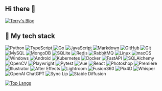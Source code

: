 ## Hi there 👋

<!--
**2218084076/2218084076** is a ✨ _special_ ✨ repository because its `README.md` (this file) appears on your GitHub profile.

Here are some ideas to get you started:

- 🔭 I’m currently working on ...
- 🌱 I’m currently learning ...
- 👯 I’m looking to collaborate on ...
- 🤔 I’m looking for help with ...
- 💬 Ask me about ...
- 📫 How to reach me: ...
- 😄 Pronouns: ...
- ⚡ Fun fact: ...
-->
[![Terry's Blog](https://img.shields.io/badge/-Blog-000000?logo=wordpress&logoColor=white&style=for-the-badge&label=Terry's%20Blog)](https://2218084076.github.io/)

## 🔮 My tech stack

![Python](https://img.shields.io/badge/-Python-3776AB?style=flat&logo=Python&logoColor=white)
![TypeScript](https://img.shields.io/badge/-TypeScript-007ACC?style=flat&logo=TypeScript&logoColor=white)
![Go](https://img.shields.io/badge/-Go-00ADD8?style=flat&logo=Go&logoColor=white)
![JavaScript](https://img.shields.io/badge/-JavaScript-F7DF1E?style=flat&logo=JavaScript&logoColor=black)
![Markdown](https://img.shields.io/badge/-Markdown-000000?style=flat&logo=Markdown&logoColor=white)
![GitHub](https://img.shields.io/badge/-GitHub-181717?style=flat&logo=GitHub&logoColor=white)
![Git](https://img.shields.io/badge/-Git-F05032?style=flat&logo=Git&logoColor=white)
![MySQL](https://img.shields.io/badge/-MySQL-4479A1?style=flat&logo=MySQL&logoColor=white)
![MongoDB](https://img.shields.io/badge/-MongoDB-47A248?style=flat&logo=MongoDB&logoColor=white)
![SQLite](https://img.shields.io/badge/-SQLite-003B57?style=flat&logo=SQLite&logoColor=white)
![Redis](https://img.shields.io/badge/-Redis-DC382D?style=flat&logo=Redis&logoColor=white)
![RabbitMQ](https://img.shields.io/badge/-RabbitMQ-FF6600?style=flat&logo=RabbitMQ&logoColor=white)
![Linux](https://img.shields.io/badge/-Linux-FCC624?style=flat&logo=Linux&logoColor=black)
![macOS](https://img.shields.io/badge/-macOS-000000?style=flat&logo=Apple&logoColor=white)
![Windows](https://img.shields.io/badge/-Windows-0078D6?style=flat&logo=Windows&logoColor=white)
![Android](https://img.shields.io/badge/-Android-3DDC84?style=flat&logo=Android&logoColor=white)
![Kubernetes](https://img.shields.io/badge/-Kubernetes-326CE5?style=flat&logo=Kubernetes&logoColor=white)
![Docker](https://img.shields.io/badge/-Docker-2496ED?style=flat&logo=Docker&logoColor=white)
![FastAPI](https://img.shields.io/badge/-FastAPI-009688?style=flat&logo=FastAPI&logoColor=white)
![SQLAlchemy](https://img.shields.io/badge/-SQLAlchemy-FFD43B?style=flat&logo=SQLAlchemy&logoColor=black)
![OpenCV](https://img.shields.io/badge/-OpenCV-5C3EE8?style=flat&logo=OpenCV&logoColor=white)
![Playwright](https://img.shields.io/badge/-Playwright-52B0E7?style=flat&logo=MicrosoftEdge&logoColor=white)
![Pytest](https://img.shields.io/badge/-Pytest-0A9EDC?style=flat&logo=Pytest&logoColor=white)
![Vue](https://img.shields.io/badge/-Vue.js-4FC08D?style=flat&logo=Vue.js&logoColor=white)
![React](https://img.shields.io/badge/-React-61DAFB?style=flat&logo=React&logoColor=black)
![Photoshop](https://img.shields.io/badge/-Photoshop-31A8FF?style=flat&logo=AdobePhotoshop&logoColor=white)
![Premiere](https://img.shields.io/badge/-Premiere-9999FF?style=flat&logo=AdobePremierePro&logoColor=white)
![Illustrator](https://img.shields.io/badge/-Illustrator-FF9A00?style=flat&logo=AdobeIllustrator&logoColor=white)
![After Effects](https://img.shields.io/badge/-After%20Effects-9999FF?style=flat&logo=AdobeAfterEffects&logoColor=white)
![Lightroom](https://img.shields.io/badge/-Lightroom-31A8FF?style=flat&logo=AdobeLightroom&logoColor=white)
![Fusion360](https://img.shields.io/badge/-Fusion360-013E7F?style=flat&logo=Autodesk&logoColor=white)
![Pix4D](https://img.shields.io/badge/-Pix4D-FF9E0F?style=flat&logo=Pix4D&logoColor=white)
![Whisper](https://img.shields.io/badge/-Whisper-7289DA?style=flat&logo=OpenAI&logoColor=white)
![OpenAI ChatGPT](https://img.shields.io/badge/-OpenAI%20ChatGPT-000000?style=flat&logo=OpenAI&logoColor=white)
![Sync Lip](https://img.shields.io/badge/-Sync%20Lip-EA4AAA?style=flat&logo=lip-sync&logoColor=white)
![Stable Diffusion](https://img.shields.io/badge/-Stable%20Diffusion-5555FF?style=flat&logo=&logoColor=white)

[![Top Langs](https://github-readme-stats.vercel.app/api/top-langs/?username=2218084076&layout=compact)](https://github.com/anuraghazra/github-readme-stats)
